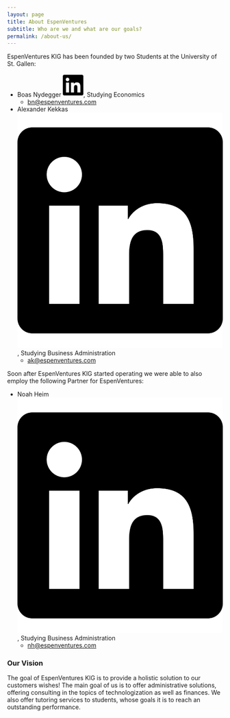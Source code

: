 ```yaml
---
layout: page
title: About EspenVentures
subtitle: Who are we and what are our goals?
permalink: /about-us/
---
```


EspenVentures KlG has been founded by two Students at the University of St. Gallen: 

- Boas Nydegger <img src="https://github.com/Erd4/Erd4.github.io/raw/master/docs/assets/img/linkedin.svg" width="10%" height="10%">, Studying Economics
  - [bn@espenventures.com](mailto:bn@espenventures.com)
- Alexander Kekkas [![LinkedIn](https://github.com/Erd4/Erd4.github.io/raw/master/docs/assets/img/linkedin.svg "LinkedIn")](https://www.linkedin.com/in/Kekkas/), Studying Business Administration
  - [ak@espenventures.com](mailto:ak@espenventures.com)

Soon after EspenVentures KlG started operating we were able to also employ the following Partner for EspenVentures:

- Noah Heim [![LinkedIn](https://github.com/Erd4/Erd4.github.io/raw/master/docs/assets/img/linkedin.svg "LinkedIn")](https://www.linkedin.com/in/noah-heim-9183b920b), Studying Business Administration
  - [nh@espenventures.com](mailto:nh@espenventures.com)


### Our Vision

The goal of EspenVentures KlG is to provide a holistic solution to our customers wishes! The main goal of us is to offer administrative solutions, offering consulting in the topics of technologization as well as finances. We also offer tutoring services to students, whose goals it is to reach an outstanding performance.
